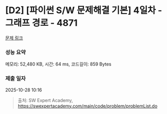 # [D2] [파이썬 S/W 문제해결 기본] 4일차 - 그래프 경로 - 4871 

[문제 링크](https://swexpertacademy.com/main/code/problem/problemDetail.do?contestProbId=AWTQaUvqQdUDFAVT) 

### 성능 요약

메모리: 52,480 KB, 시간: 64 ms, 코드길이: 859 Bytes

### 제출 일자

2025-10-28 10:16



> 출처: SW Expert Academy, https://swexpertacademy.com/main/code/problem/problemList.do